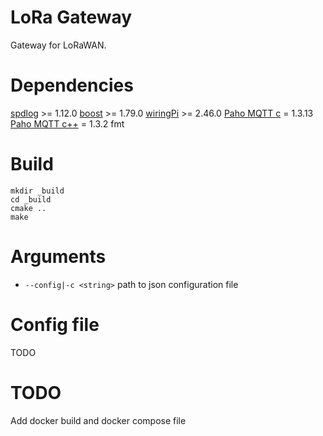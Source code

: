 # LoRa Gateway
Gateway for LoRaWAN.

# Dependencies
[spdlog](https://github.com/gabime/spdlog) >= 1.12.0
[boost](https://www.boost.org/) >= 1.79.0
[wiringPi](http://wiringpi.com/) >= 2.46.0
[Paho MQTT c](https://github.com/eclipse/paho.mqtt.c.git) = 1.3.13
[Paho MQTT c++](https://github.com/eclipse/paho.mqtt.cpp) = 1.3.2
fmt

# Build
```
mkdir _build
cd _build
cmake ..
make
```

# Arguments
* `--config|-c <string>` path to json configuration file

# Config file
TODO

# TODO
Add docker build and docker compose file